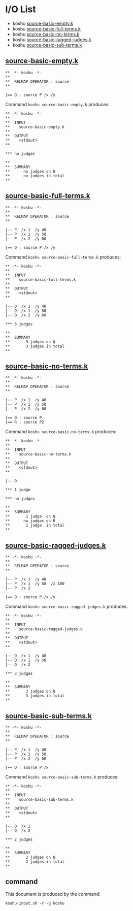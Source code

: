# I/O List

- koshu [source-basic-empty.k](#source-basic-emptyk)
- koshu [source-basic-full-terms.k](#source-basic-full-termsk)
- koshu [source-basic-no-terms.k](#source-basic-no-termsk)
- koshu [source-basic-ragged-judges.k](#source-basic-ragged-judgesk)
- koshu [source-basic-sub-terms.k](#source-basic-sub-termsk)



## [source-basic-empty.k](source-basic-empty.k)

```
** -*- koshu -*-
**
**  RELMAP OPERATOR : source
**

|== Q : source P /x /y

```

Command `koshu source-basic-empty.k` produces:

```
** -*- koshu -*-
**
**  INPUT
**    source-basic-empty.k
**
**  OUTPUT
**    <stdout>
**

*** no judges

**
**  SUMMARY
**      no judges on Q
**      no judges in total
**
```



## [source-basic-full-terms.k](source-basic-full-terms.k)

```
** -*- koshu -*-
**
**  RELMAP OPERATOR : source
**

|-- P  /x 1  /y 40
|-- P  /x 1  /y 50
|-- P  /x 2  /y 60

|== Q : source P /x /y
```

Command `koshu source-basic-full-terms.k` produces:

```
** -*- koshu -*-
**
**  INPUT
**    source-basic-full-terms.k
**
**  OUTPUT
**    <stdout>
**

|-- Q  /x 1  /y 40
|-- Q  /x 1  /y 50
|-- Q  /x 2  /y 60

*** 3 judges

**
**  SUMMARY
**       3 judges on Q
**       3 judges in total
**
```



## [source-basic-no-terms.k](source-basic-no-terms.k)

```
** -*- koshu -*-
**
**  RELMAP OPERATOR : source
**

|-- P  /x 1  /y 40
|-- P  /x 1  /y 50
|-- P  /x 2  /y 60

|== Q : source P
|== R : source P2
```

Command `koshu source-basic-no-terms.k` produces:

```
** -*- koshu -*-
**
**  INPUT
**    source-basic-no-terms.k
**
**  OUTPUT
**    <stdout>
**

|-- Q

*** 1 judge 

*** no judges

**
**  SUMMARY
**       1 judge  on Q
**      no judges on R
**       1 judge  in total
**
```



## [source-basic-ragged-judges.k](source-basic-ragged-judges.k)

```
** -*- koshu -*-
**
**  RELMAP OPERATOR : source
**

|-- P  /x 1  /y 40
|-- P  /x 1  /y 50  /z 100
|-- P  /x 2

|== Q : source P /x /y
```

Command `koshu source-basic-ragged-judges.k` produces:

```
** -*- koshu -*-
**
**  INPUT
**    source-basic-ragged-judges.k
**
**  OUTPUT
**    <stdout>
**

|-- Q  /x 1  /y 40
|-- Q  /x 1  /y 50
|-- Q  /x 2

*** 3 judges

**
**  SUMMARY
**       3 judges on Q
**       3 judges in total
**
```



## [source-basic-sub-terms.k](source-basic-sub-terms.k)

```
** -*- koshu -*-
**
**  RELMAP OPERATOR : source
**

|-- P  /x 1  /y 40
|-- P  /x 1  /y 50
|-- P  /x 2  /y 60

|== Q : source P /x
```

Command `koshu source-basic-sub-terms.k` produces:

```
** -*- koshu -*-
**
**  INPUT
**    source-basic-sub-terms.k
**
**  OUTPUT
**    <stdout>
**

|-- Q  /x 1
|-- Q  /x 2

*** 2 judges

**
**  SUMMARY
**       2 judges on Q
**       2 judges in total
**
```



## command

This document is produced by the command:

```
koshu-inout.sh -r -g koshu
```
